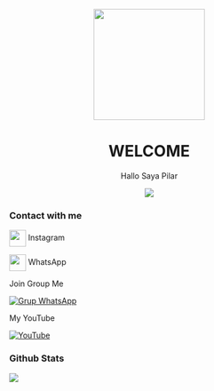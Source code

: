 <p align="center">
<img src="https://i.top4top.io/p_2132a2l5k0.gif" width="200" height="200"/>
</p>
<h1 align='center'>WELCOME</h1>
<p align='center'>Hallo Saya Pilar</p>
<p align='center'>
</p>
 
 <p align="center">
 <img src="https://komarev.com/ghpvc/?username=hamzz&color=blue&label=Profile Views" />
 </p>
<h3 align="left">Contact with me</h3>
<p align="left"><a href="https://instagram.com/hamzkun_" target="blank"><img align="center" src="https://storage.caliph71.xyz/img/instagram.svg" height="30" width="30" /></a> Instagram
<p align="left"><a href="https://Wa.me/6285826114932" target="blank"><img align="center" src="https://storage.caliph71.xyz/img/whatsapp.svg" height="30" width="30" /></a> WhatsApp
</p>
Join Group Me

[![Grup WhatsApp](https://img.shields.io/badge/WhatsApp%20Group-25D366?style=for-the-badge&logo=whatsapp&logoColor=white)](https://chat.whatsapp.com/BveNAS2lKjlIRGzLov3wui)
</p>
My YouTube

[![YouTube](https://img.shields.io/badge/YouTube-Video-red)](http://bit.ly/3DyLnLr)
<h3 align="left">Github Stats</h3>
<p align="left">
<img src="https://github-readme-stats.vercel.app/api?username=Hamzz&bg_color=30,e96443,904e95&title_color=fff&text_color=fff&count_private=true&include_all_commits=true&icon_color=fff&hide_border=false&show_icons=falze" /></a>
